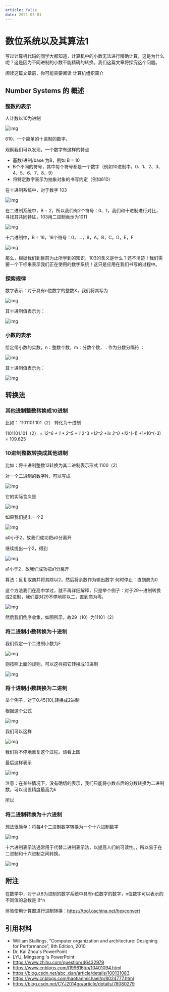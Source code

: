 ```yaml
---
article: false
date: 2021-05-01
---
```


# 数位系统以及其算法1

写过计算机代码的同学大都知道，计算机中的小数无法进行精确计算，这是为什么呢？这是因为不同进制的小数不能精确的转换。我们这篇文章将探究这个问题。

阅读这篇文章前，你可能需要阅读  计算机组织简介

## Number Systems 的 概述

### 整数的表示

人计数以10为进制

![img](https://hssvr01.oss-cn-zhangjiakou.aliyuncs.com/hongshu/file/2021/01/20210129043516586.png)

610，一个简单的十进制的数字。

观察我们可以发现，一个数字有这样的特点

- 基数/进制/base 为B，例如 B = 10
- B个不同的符号，其中每个符号都是一个数字（例如10进制中，0、1、2、3、4、5、6、7、8、9）
- 将特定数字表示为抽象对象的书写约定（例如610）

在十进制系统中，对于数字 103

![img](https://hssvr01.oss-cn-zhangjiakou.aliyuncs.com/hongshu/file/2021/01/20210125060639856.png)

在二进制系统中，B = 2，所以我们有2个符号：0、1，我们和十进制进行对比，寻找其共同特征，103用二进制表示为1011

![img](https://hssvr01.oss-cn-zhangjiakou.aliyuncs.com/hongshu/file/2021/01/20210125060912480.png)

十六进制中，B = 16，16个符号：0，…，9，A，B，C，D，E，F

![img](https://hssvr01.oss-cn-zhangjiakou.aliyuncs.com/hongshu/file/2021/01/20210125060959240.png)

那么，根据我们到目前为止所学到的知识，103的含义是什么？还不清楚！我们需要一个下标来表示我们正在使用的数字系统！这只是应用在我们书写的过程中。

### 探索规律

数字表示：对于具有n位数字的整数X，我们将其写为

![img](https://hssvr01.oss-cn-zhangjiakou.aliyuncs.com/hongshu/file/2021/01/20210125061218318.png)

其十进制值表示为：

![img](https://hssvr01.oss-cn-zhangjiakou.aliyuncs.com/hongshu/file/2021/01/20210125061244940.png)

### 小数的表示

给定带小数的实数，n：整数个数，m：分数个数， . 作为分数分隔符 ：

![img](https://hssvr01.oss-cn-zhangjiakou.aliyuncs.com/hongshu/file/2021/01/20210125061423942.png)

其十进制值表示为：

![img](https://hssvr01.oss-cn-zhangjiakou.aliyuncs.com/hongshu/file/2021/01/20210125061500428.png)

## 转换法

### 其他进制整数转换成10进制

比如： 1101101.101（2） 转化为十进制

1101101.101（2） = 1*2^6 + 1 * 2^5 + 1* 2^3 +1*2^2 +1x 2^0 +1*2^(-1) +1*10^(-3) = 109.625

### 10进制整数转换成其他进制

比如：将十进制整数12转换为其二进制表示形式 1100（2）

对一个二进制的数字N，可以写成

![img](https://hssvr01.oss-cn-zhangjiakou.aliyuncs.com/hongshu/file/2021/01/20210125062208468.png)

它的实际含义是

![img](https://hssvr01.oss-cn-zhangjiakou.aliyuncs.com/hongshu/file/2021/01/20210125062710292.png)

如果我们提出一个2

![img](https://hssvr01.oss-cn-zhangjiakou.aliyuncs.com/hongshu/file/2021/01/20210125062701831.png)

a0小于2，故我们成功把a0分离开

继续提出一个2，得到

![img](https://hssvr01.oss-cn-zhangjiakou.aliyuncs.com/hongshu/file/2021/01/20210125063005706.png)

a1小于2，故我们成功把a1分离开

算法：反复取商并将其除以2，然后将余数作为输出数字
何时停止：直到商为0

这个方法我们在高中学过，就不再详细解释，只是举个例子：对于29十进制转换成2进制，我们要对29不停地除以二，直到商为零。

![img](https://hssvr01.oss-cn-zhangjiakou.aliyuncs.com/hongshu/file/2021/01/20210125063138883.png)

然后我们倒序收集，如图所示，故29（10）为11101（2）

### 将二进制小数转换为十进制

我们假定一个二进制小数为F

![img](https://hssvr01.oss-cn-zhangjiakou.aliyuncs.com/hongshu/file/2021/01/20210125063435151.png)

则按照上面的规则，可以这样把它转换成10进制

![img](https://hssvr01.oss-cn-zhangjiakou.aliyuncs.com/hongshu/file/2021/01/20210125063444881.png)

### 将十进制小数转换为二进制

举个例子，对于0.45(10),转换成2进制

根据这个公式

![img](https://hssvr01.oss-cn-zhangjiakou.aliyuncs.com/hongshu/file/2021/01/20210125064221102.png)

我们可以这样

![img](https://hssvr01.oss-cn-zhangjiakou.aliyuncs.com/hongshu/file/2021/01/20210125064233639.png)

我们将不停地重复这个过程。请看上图

最后这样表示

![img](https://hssvr01.oss-cn-zhangjiakou.aliyuncs.com/hongshu/file/2021/01/20210125064117128.png)

注意：在某些情况下，没有确切的表示，我们只能将小数点后的分数转换为二进制数，可以设置精度最高为k

所以

### 将二进制转换为十六进制

想法很简单：将每4个二进制数字转换为一个十六进制数字

![img](https://hssvr01.oss-cn-zhangjiakou.aliyuncs.com/hongshu/file/2021/01/20210125064638624.png)

十六进制表示法通常用于代替二进制表示法，以提高人们的可读性。，所以易于在二进制和十六进制之间转换。

![img](https://hssvr01.oss-cn-zhangjiakou.aliyuncs.com/hongshu/file/2021/01/20210125064716738.png)

## 附注

在数学中，对于以B为进制的数字系统中具有n位数字的数字，n位数字可以表示的不同值的总数是 B^n

体验使用计算器进行进制转换：https://tool.oschina.net/hexconvert

## 引用材料

- William Stallings, “Computer organization and architecture: Designing for Performance”, 8th Edition, 2010
- Dr. Kai Zhou's PowerPoint
- LYU, Mingsong 's PowerPoint
- https://www.zhihu.com/question/46432979
- https://www.cnblogs.com/l199616j/p/10401094.html
- https://blog.csdn.net/abc_xian/article/details/100131083
- https://www.cnblogs.com/haotianmichael/p/8024777.html
- https://blog.csdn.net/CYJ2014go/article/details/78080279